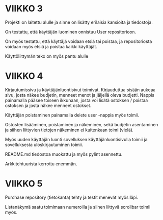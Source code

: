 # VIIKKO 3
Projekti on laitettu alulle ja sinne on lisätty erilaisia kansioita ja tiedostoja.

On testattu, että käyttäjän luominen onnistuu User repositorioon.

On myös testattu, että käyttäjä voidaan etsiä tai poistaa, ja repositoriosta voidaan myös etsiä ja poistaa kaikki käyttäjät.

Käyttöliittymän teko on myös pantu alulle

# VIIKKO 4

Kirjautumissivu ja käyttäjänluontisivut toimivat. Kirjauduttua sisään aukeaa sivu, josta näkee budjetin, menneet menot ja jäljellä oleva budjetti. Nappia
painamalla pääsee toiseen ikkunaan, josta voi lisätä ostoksen / poistaa ostoksen ja josta näkee menneet ostokset.

Käyttäjän poistaminen painamalla delete user -nappia myös toimii.

Ostosten lisääminen, poistaminen ja näkeminen, sekä budjetin asentaminen ja siihen liittyvien tietojen näkeminen ei kuitenkaan toimi (vielä).

Myös uuden käyttäjän luonti sovelluksen käyttäjänluontisivulla toimii ja sovelluksesta uloskirjautuminen toimii.

README.md tiedostoa muokattu ja myös pylint asennettu.

Arkkitehtuurista kerrottu enemmän.

# VIIKKO 5

Purchase repository (tietokanta) tehty ja testit menevät myös läpi.

Listanäkymä saatu toimimaan numeroilla ja siihen liittyvä scrollbar toimii myös.
